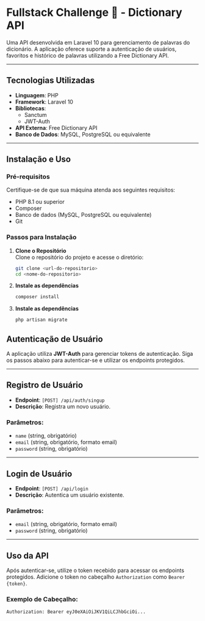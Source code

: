 

# Fullstack Challenge 🏅 - Dictionary API

Uma API desenvolvida em Laravel 10 para gerenciamento de palavras do dicionário. A aplicação oferece suporte a autenticação de usuários, favoritos e histórico de palavras utilizando a Free Dictionary API.

---

## Tecnologias Utilizadas

- **Linguagem**: PHP
- **Framework**: Laravel 10
- **Bibliotecas**:
  - Sanctum
  - JWT-Auth
- **API Externa**: Free Dictionary API
- **Banco de Dados**: MySQL, PostgreSQL ou equivalente

---

## Instalação e Uso

### Pré-requisitos

Certifique-se de que sua máquina atenda aos seguintes requisitos:
- PHP 8.1 ou superior
- Composer
- Banco de dados (MySQL, PostgreSQL ou equivalente)
- Git

### Passos para Instalação

1. **Clone o Repositório**  
   Clone o repositório do projeto e acesse o diretório:
   ```bash
   git clone <url-do-repositorio>
   cd <nome-do-repositorio>
   
2. **Instale as dependências**
    ```bash
    composer install
    
3. **Instale as dependências**
    ```bash
    php artisan migrate
    
## Autenticação de Usuário

A aplicação utiliza **JWT-Auth** para gerenciar tokens de autenticação. Siga os passos abaixo para autenticar-se e utilizar os endpoints protegidos.

---

## Registro de Usuário

- **Endpoint**: `[POST] /api/auth/singup`
- **Descrição**: Registra um novo usuário.

### Parâmetros:
- `name` (string, obrigatório)
- `email` (string, obrigatório, formato email)
- `password` (string, obrigatório)

---

## Login de Usuário

- **Endpoint**: `[POST] /api/login`
- **Descrição**: Autentica um usuário existente.

### Parâmetros:
- `email` (string, obrigatório, formato email)
- `password` (string, obrigatório)

---

## Uso da API

Após autenticar-se, utilize o token recebido para acessar os endpoints protegidos. Adicione o token no cabeçalho `Authorization` como `Bearer {token}`.

### Exemplo de Cabeçalho:
```http
Authorization: Bearer eyJ0eXAiOiJKV1QiLCJhbGciOi...

